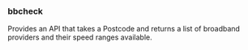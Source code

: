 ### bbcheck

Provides an API that takes a Postcode and returns a list of broadband providers and their speed ranges available.
